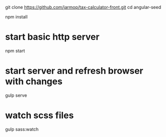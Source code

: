 git clone https://github.com/jarmop/tax-calculator-front.git
cd angular-seed

npm install

# start basic http server
npm start

# start server and refresh browser with changes
gulp serve

# watch scss files
gulp sass:watch